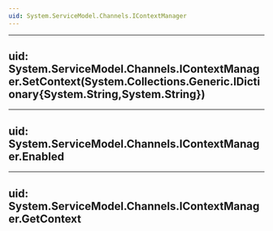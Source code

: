 ```yaml
---
uid: System.ServiceModel.Channels.IContextManager
---
```


---
uid: System.ServiceModel.Channels.IContextManager.SetContext(System.Collections.Generic.IDictionary{System.String,System.String})
---

---
uid: System.ServiceModel.Channels.IContextManager.Enabled
---

---
uid: System.ServiceModel.Channels.IContextManager.GetContext
---
